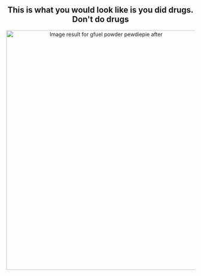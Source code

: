 <HEAD>
<SCRIPT language="JavaScript">
<!--hide

var password;
var pass1="techgeekshan";

password=prompt('Please enter your password to view this page!',' ');

if (password==pass1)
  alert('Password Correct! Click OK to enter!');
else
   {
    window.location="http://youtube.com/techgeekshan";
    }

//-->
</SCRIPT>
</HEAD>
<h2 style="text-align: center;">
<br /></h2>
<h2 style="text-align: center;">
This is what you would look like is you did drugs. Don't do drugs</h2>
<div style="text-align: center;">
<a href="https://i.redd.it/9nm4vws6dpn21.jpg" imageanchor="1"><img alt="Image result for gfuel powder pewdiepie after" border="0" height="640" src="https://i.redd.it/9nm4vws6dpn21.jpg" width="518" /></a></div>

